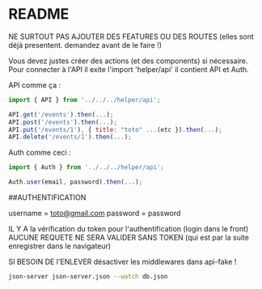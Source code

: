 # README

NE SURTOUT PAS AJOUTER DES FEATURES OU DES ROUTES (elles sont déjà presentent. demandez avant de le faire !)

Vous devez justes créer des actions (et des components) si nécessaire. Pour connecter à l'API il exite l'import 'helper/api' il contient API et Auth.

API comme ça :

```js
import { API } from '../../../helper/api';

API.get('/events').then(...);
API.post('/events').then(...);
API.put('/events/1'), { title: "toto" ...(etc }).then(...);
API.delete('/events/1').then(...);
```

Auth comme ceci :
```js
import { Auth } from '../../../helper/api';

Auth.user(email, password).then(...);
```

##AUTHENTIFICATION

username = toto@gmail.com
password = password

IL Y A la vérification du token pour l'authentification (login dans le front)
AUCUNE REQUETE NE SERA VALIDER SANS TOKEN (qui est par la suite enregistrer dans le navigateur)

SI BESOIN DE l'ENLEVER désactiver les middlewares dans api-fake !

```bash
json-server json-server.json --watch db.json
```